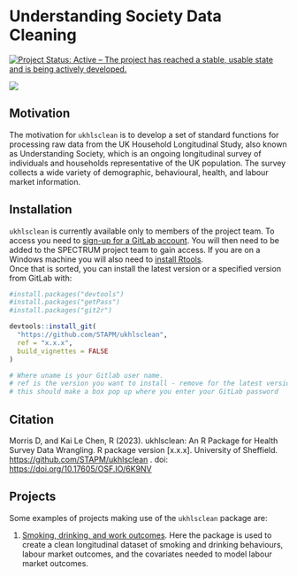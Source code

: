 






<!-- README.md is generated from README.Rmd. Please edit that file -->

# Understanding Society Data Cleaning

<!-- badges: start -->

[![Project Status: Active – The project has reached a stable, usable
state and is being actively
developed.](https://www.repostatus.org/badges/latest/active.svg)](https://www.repostatus.org/#active)
<!-- badges: end -->

<!-- badger::badge_doi("10.17605/OSF.IO/43N7P", "green") -->

[![](https://img.shields.io/badge/doi-10.17605/OSF.IO/6K9NV-green.svg)](https://doi.org/10.17605/OSF.IO/6K9NV)
<!-- badges: end -->

## Motivation

The motivation for `ukhlsclean` is to develop a set of standard
functions for processing raw data from the UK Household Longitudinal
Study, also known as Understanding Society, which is an ongoing
longitudinal survey of individuals and households representative of the
UK population. The survey collects a wide variety of demographic,
behavioural, health, and labour market information.

## Installation

`ukhlsclean` is currently available only to members of the project team.
To access you need to [sign-up for a GitLab
account](https://gitlab.com/). You will then need to be added to the
SPECTRUM project team to gain access. If you are on a Windows machine
you will also need to [install
Rtools](https://www.rdocumentation.org/packages/installr/versions/0.22.0/topics/install.Rtools).  
Once that is sorted, you can install the latest version or a specified
version from GitLab with:

``` r
#install.packages("devtools")
#install.packages("getPass")
#install.packages("git2r")

devtools::install_git(
  "https://github.com/STAPM/ukhlsclean", 
  ref = "x.x.x",
  build_vignettes = FALSE
)

# Where uname is your Gitlab user name.
# ref is the version you want to install - remove for the latest version
# this should make a box pop up where you enter your GitLab password
```

## Citation

Morris D, and Kai Le Chen, R (2023). ukhlsclean: An R Package for Health
Survey Data Wrangling. R package version \[x.x.x\]. University of
Sheffield. <https://github.com/STAPM/ukhlsclean> . doi:
<https://doi.org/10.17605/OSF.IO/6K9NV>

## Projects

Some examples of projects making use of the `ukhlsclean` package are:

1.  [Smoking, drinking, and work
    outcomes](https://gitlab.com/SPECTRUM_Sheffield/projects/work-productivity).
    Here the package is used to create a clean longitudinal dataset of
    smoking and drinking behaviours, labour market outcomes, and the
    covariates needed to model labour market outcomes.
